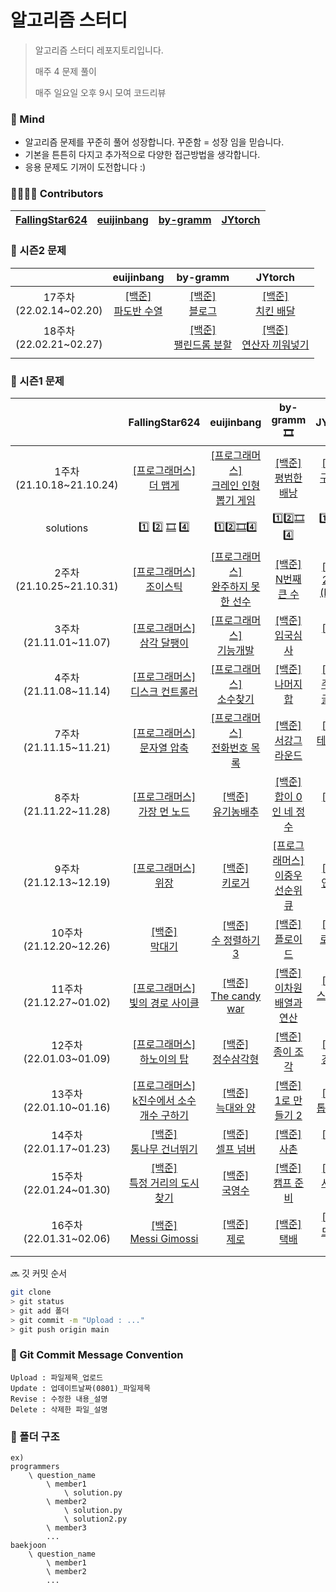 # 알고리즘 스터디

> 알고리즘 스터디 레포지토리입니다. 
>
> 매주 4 문제 풀이
>
> 매주 일요일 오후 9시 모여 코드리뷰



### 💪 Mind

- 알고리즘 문제를 꾸준히 풀어 성장합니다. 꾸준함 = 성장 임을 믿습니다.
- 기본을 튼튼히 다지고 추가적으로 다양한 접근방법을 생각합니다.
- 응용 문제도 기꺼이 도전합니다  :)



### 👨‍👩‍👧‍👦 Contributors

| [FallingStar624](https://github.com/FallingStar624) | [euijinbang](https://github.com/euijinbang) | [by-gramm](https://github.com/by-gramm) | [JYtorch](https://github.com/JYtorch)     |
| --------------------------------------------------- | ------------------------------------------- | ---- | ---- |



### 📗 시즌2 문제
| |euijinbang|by-gramm|JYtorch|
| :-: | :-: | :-: | :-: |
| 17주차<br/>(22.02.14~02.20) | [[백준]<br/>파도반 수열](https://www.acmicpc.net/problem/9461) | [[백준]<br/>블로그](https://www.acmicpc.net/problem/21921) | [[백준]<br/>치킨 배달](https://www.acmicpc.net/problem/15686) |
| 18주차<br/>(22.02.21~02.27) |    | [[백준]<br/>팰린드롬 분할](https://www.acmicpc.net/problem/1509) | [[백준]<br/>연산자 끼워넣기](https://www.acmicpc.net/problem/14888) |
|                             |                                                              |||


### 📒 시즌1 문제
| |FallingStar624|euijinbang|by-gramm 🎞|JYtorch|
| :-: | :-: | :-: | :-: | :-: |
| 1주차<br>(21.10.18~21.10.24) | [[프로그래머스]<br>더 맵게](https://programmers.co.kr/learn/courses/30/lessons/42626) | [[프로그래머스]<br>크레인 인형뽑기 게임](https://programmers.co.kr/learn/courses/30/lessons/64061) | [[백준]<br>평범한 배낭](https://www.acmicpc.net/problem/12865) | [[백준]<br>구슬 탈출 2](https://www.acmicpc.net/problem/13460) |
| solutions | [1️⃣](programmers/더%20맵게/FallingStar624/s1.py/) [2️⃣](programmers/더%20맵게/euiinbang/s1.py/) [🎞](programmers/더%20맵게/by-gramm/s1.py/) [4️⃣](programmers/더%20맵게/JYtorch/s1.py/) | 1️⃣2️⃣[🎞](programmers/크레인%20인형뽑기%20게임/by-gramm/s1.py/)4️⃣ | 1️⃣2️⃣[🎞](baekjoon/12865_평범한%20배낭/by-gramm/s2.py/)4️⃣ | 1️⃣2️⃣[🎞](aekjoon/13460_구슬%20탈출%202/by-gramm/s2.py/)4️⃣ |
| 2주차<br>(21.10.25~21.10.31) | [[프로그래머스]<br>조이스틱](https://programmers.co.kr/learn/courses/30/lessons/42860) | [[프로그래머스]<br>완주하지 못한 선수](https://programmers.co.kr/learn/courses/30/lessons/42576) | [[백준]<br>N번째 큰 수](https://www.acmicpc.net/problem/2075) | [[백준]<br/>2048 (Easy)](https://www.acmicpc.net/problem/12100) |
| 3주차<br>(21.11.01~11.07) | [[프로그래머스]<br>삼각 달팽이](https://programmers.co.kr/learn/courses/30/lessons/68645) | [[프로그래머스]<br> 기능개발](https://programmers.co.kr/learn/courses/30/lessons/42586) | [[백준]<br/>입국심사](https://www.acmicpc.net/problem/3079) | [[백준]<br/>뱀](https://www.acmicpc.net/problem/3190) |
| 4주차<br/>(21.11.08~11.14) |  [[프로그래머스]<br>디스크 컨트롤러](https://programmers.co.kr/learn/courses/30/lessons/42627) | [[프로그래머스] <br/>소수찾기](https://programmers.co.kr/learn/courses/30/lessons/42839) | [[백준]<br>나머지 합](https://www.acmicpc.net/problem/10986) | [[백준]<br>주사위 굴리기](https://www.acmicpc.net/problem/14499) |
| 7주차<br/>(21.11.15~11.21) |  [[프로그래머스]<br>문자열 압축](https://programmers.co.kr/learn/courses/30/lessons/60057)  | [[프로그래머스] <br/>전화번호 목록](https://programmers.co.kr/learn/courses/30/lessons/42577) | [[백준]<br/>서강그라운드](https://www.acmicpc.net/problem/14938) | [[백준]<br/>테트로미노](https://www.acmicpc.net/problem/14500) |
| 8주차<br/>(21.11.22~11.28) | [[프로그래머스]<br/>가장 먼 노드](https://programmers.co.kr/learn/courses/30/lessons/49189) | [[백준]<br/>유기농배추](https://www.acmicpc.net/problem/1012) | [[백준]<br/>합이 0인 네 정수](https://www.acmicpc.net/problem/7453) | [[백준]<br/>퇴사](https://www.acmicpc.net/problem/14501) |
| 9주차<br/>(21.12.13~12.19) | [[프로그래머스]<br/>위장](https://programmers.co.kr/learn/courses/30/lessons/42578) | [[백준]<br/>키로거](https://www.acmicpc.net/problem/5397) | [[프로그래머스]<br/>이중우선순위큐](https://programmers.co.kr/learn/courses/30/lessons/42628) | [[백준]<br/>연구소](https://www.acmicpc.net/problem/14502) |
| 10주차<br/>(21.12.20~12.26) | [[백준]<br/>막대기](https://www.acmicpc.net/problem/1094) | [[백준]<br/>수 정렬하기 3](https://www.acmicpc.net/problem/10989) | [[백준]<br/>플로이드](https://www.acmicpc.net/problem/11404) | [[백준]<br/>로봇 청소기](https://www.acmicpc.net/problem/14503) |
| 11주차<br/>(21.12.27~01.02) | [[프로그래머스]<br/>빛의 경로 사이클](https://programmers.co.kr/learn/courses/30/lessons/86052) | [[백준]<br/>The candy war](https://www.acmicpc.net/problem/9037) | [[백준]<br/>이차원 배열과 연산](https://www.acmicpc.net/problem/17140) | [[백준]<br/>스타트와 링크](https://www.acmicpc.net/problem/14889) |
| 12주차<br/>(22.01.03~01.09) | [[프로그래머스]<br/>하노이의 탑](https://programmers.co.kr/learn/courses/30/lessons/12946?language=python3) | [[백준]</br>정수삼각형](https://www.acmicpc.net/problem/1932) | [[백준]<br/>종이 조각](https://www.acmicpc.net/problem/14391) | [[백준]<br/>경사로](https://www.acmicpc.net/problem/14890) |
| 13주차<br/>(22.01.10~01.16) | [[프로그래머스]<br/>k진수에서 소수 개수 구하기](https://programmers.co.kr/learn/courses/30/lessons/92335?language=python3) | [[백준]<br/>늑대와 양](https://www.acmicpc.net/problem/16956) | [[백준]<br/>1로 만들기 2](https://www.acmicpc.net/problem/12852) | [[백준]<br/>톱니바퀴 ](https://www.acmicpc.net/problem/14891) |
| 14주차<br/>(22.01.17~01.23) | [[백준]<br/>통나무 건너뛰기](https://www.acmicpc.net/problem/11497) | [[백준]</br>셀프 넘버](https://www.acmicpc.net/problem/4673) | [[백준]<br/>사촌](https://www.acmicpc.net/problem/9489) | [[백준]<br/>감시](https://www.acmicpc.net/problem/15683) |
| 15주차<br/>(22.01.24~01.30) | [[백준]<br/>특정 거리의 도시 찾기](https://www.acmicpc.net/problem/18352) | [[백준]<br/>국영수](https://www.acmicpc.net/problem/10825) | [[백준]<br/>캠프 준비](https://www.acmicpc.net/problem/16938) | [[백준]<br/>사다리 조작](https://www.acmicpc.net/problem/15684) |
| 16주차<br/>(22.01.31~02.06) | [[백준]<br/>Messi Gimossi](https://www.acmicpc.net/problem/17297) | [[백준]<br/> 제로](https://www.acmicpc.net/problem/10773) | [[백준]<br/>택배](https://www.acmicpc.net/problem/8980) | [[백준]<br/>드래곤 커브](https://www.acmicpc.net/problem/15685) |



🔜 깃 커밋 순서

```bash
git clone
> git status 
> git add 폴더
> git commit -m "Upload : ..."
> git push origin main
```



### 📝 Git Commit Message Convention

```
Upload : 파일제목_업로드
Update : 업데이트날짜(0801)_파일제목 
Revise : 수정한 내용_설명
Delete : 삭제한 파일_설명
```



### 📁 폴더 구조

```
ex)
programmers
	\ question_name
		\ member1
			\ solution.py
		\ member2
			\ solution.py
			\ solution2.py
		\ member3
		...
baekjoon
	\ question_name
		\ member1
		\ member2
		...		
```

  
